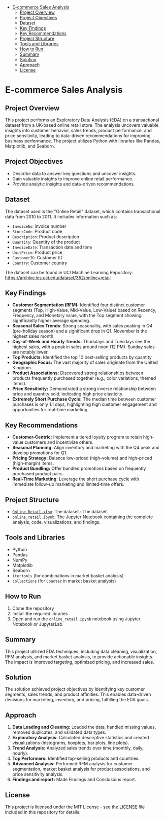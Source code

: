 - [E-commerce Sales Analysis](#e-commerce-sales-analysis)
  - [Project Overview](#project-overview)
  - [Project Objectives](#project-objectives)
  - [Dataset](#dataset)
  - [Key Findings](#key-findings)
  - [Key Recommendations](#key-recommendations)
  - [Project Structure](#project-structure)
  - [Tools and Libraries](#tools-and-libraries)
  - [How to Run](#how-to-run)
  - [Summary](#summary)
  - [Solution](#solution)
  - [Approach](#approach)
  - [License](#license)

# E-commerce Sales Analysis

## Project Overview

This project performs an Exploratory Data Analysis (EDA) on a transactional dataset from a UK-based online retail store.  The analysis uncovers valuable insights into customer behavior, sales trends, product performance, and price sensitivity, leading to data-driven recommendations for improving business performance.  The project utilizes Python with libraries like Pandas, Matplotlib, and Seaborn.

## Project Objectives

*   Describe data to answer key questions and uncover insights.
*   Gain valuable insights to improve online retail performance.
*   Provide analytic insights and data-driven recommendations.

## Dataset

The dataset used is the "Online Retail" dataset, which contains transactional data from 2010 to 2011. It includes information such as:

*   `InvoiceNo`: Invoice number
*   `StockCode`: Product code
*   `Description`: Product description
*   `Quantity`: Quantity of the product
*   `InvoiceDate`: Transaction date and time
*   `UnitPrice`: Product price
*   `CustomerID`: Customer ID
*   `Country`: Customer country

The dataset can be found in UCI Machine Learning Repository:
https://archive.ics.uci.edu/dataset/352/online+retail

## Key Findings

*   **Customer Segmentation (RFM):**  Identified four distinct customer segments (Top, High-Value, Mid-Value, Low-Value) based on Recency, Frequency, and Monetary value, with the Top segment showing significantly higher average spending.
*   **Seasonal Sales Trends:**  Strong seasonality, with sales peaking in Q4 (pre-holiday season) and a significant drop in Q1.  November is the highest sales month.
*   **Day-of-Week and Hourly Trends:**  Thursdays and Tuesdays see the highest sales, with a peak in sales around noon (12 PM).  Sunday sales are notably lower.
*   **Top Products:** Identified the top 10 best-selling products by quantity.
*   **Geographic Focus:**  The vast majority of sales originate from the United Kingdom.
*   **Product Associations:**  Discovered strong relationships between products frequently purchased together (e.g., color variations, themed items).
*   **Price Sensitivity:**  Demonstrated a strong inverse relationship between price and quantity sold, indicating high price elasticity.
*   **Extremely Short Purchase Cycle:**  The median time between customer purchases is only 1.1 days, highlighting high customer engagement and opportunities for real-time marketing.

## Key Recommendations

*   **Customer-Centric:** Implement a tiered loyalty program to retain high-value customers and incentivize others.
*   **Seasonal Planning:** Align inventory and marketing with the Q4 peak and develop promotions for Q1.
*   **Pricing Strategy:** Balance low-priced (high-volume) and high-priced (high-margin) items.
*   **Product Bundling:**  Offer bundled promotions based on frequently purchased product pairs.
*   **Real-Time Marketing:** Leverage the short purchase cycle with immediate follow-up marketing and limited-time offers.

## Project Structure

*   [`Online Retail.xlsx`](Online%20Retail.xlsx): The dataset.: The dataset.
*   [`online_retail.ipynb`](online_retail.ipynb):  The Jupyter Notebook containing the complete analysis, code, visualizations, and findings.

## Tools and Libraries

*   Python
*   Pandas
*   NumPy
*   Matplotlib
*   Seaborn
*   `itertools` (for combinations in market basket analysis)
*   `collections` (for `Counter` in market basket analysis)

## How to Run

1.  Clone the repository
2.  Install the required libraries
3.  Open and run the `online_retail.ipynb` notebook using Jupyter Notebook or JupyterLab.

## Summary

This project utilized EDA techniques, including data cleaning, visualization, RFM analysis, and market basket analysis, to provide actionable insights. The impact is improved targeting, optimized pricing, and increased sales.

## Solution

The solution achieved project objectives by identifying key customer segments, sales trends, and product affinities. This enables data-driven decisions for marketing, inventory, and pricing, fulfilling the EDA goals.

## Approach

1.  **Data Loading and Cleaning:** Loaded the data, handled missing values, removed duplicates, and validated data types.
2.  **Exploratory Analysis:** Calculated descriptive statistics and created visualizations (histograms, boxplots, bar plots, line plots).
3.  **Trend Analysis:** Analyzed sales trends over time (monthly, daily, hourly).
4.  **Top Performers:** Identified top-selling products and countries.
5.  **Advanced Analysis:** Performed RFM analysis for customer segmentation, market basket analysis for product associations, and price sensitivity analysis.
6. **Findings and report:** Made Findings and Conclusions report.

## License

This project is licensed under the MIT License - see the [LICENSE](LICENSE) file included in this repository for details.
